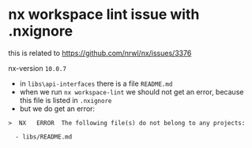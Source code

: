 # nx workspace lint issue with .nxignore

this is related to https://github.com/nrwl/nx/issues/3376

nx-version `10.0.7`

* in `libs\api-interfaces` there is a file `README.md`
* when we run `nx workspace-lint` we should not get an error, because this file is listed in `.nxignore`
* but we do get an error: 
```
>  NX   ERROR  The following file(s) do not belong to any projects:

  - libs/README.md

```
